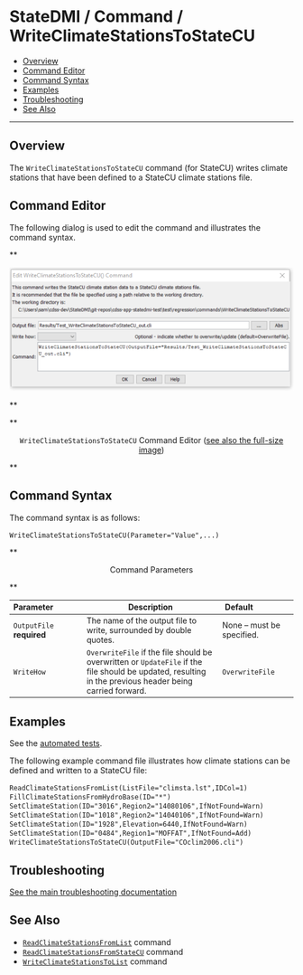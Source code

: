 # StateDMI / Command / WriteClimateStationsToStateCU #

* [Overview](#overview)
* [Command Editor](#command-editor)
* [Command Syntax](#command-syntax)
* [Examples](#examples)
* [Troubleshooting](#troubleshooting)
* [See Also](#see-also)

-------------------------

## Overview ##

The `WriteClimateStationsToStateCU` command (for StateCU)
writes climate stations that have been defined to a StateCU climate stations file.

## Command Editor ##

The following dialog is used to edit the command and illustrates the command syntax.

**<p style="text-align: center;">
![WriteClimateStationsToStateCU command editor](WriteClimateStationsToStateCU.png)
</p>**

**<p style="text-align: center;">
`WriteClimateStationsToStateCU` Command Editor (<a href="../WriteClimateStationsToStateCU.png">see also the full-size image</a>)
</p>**

## Command Syntax ##

The command syntax is as follows:

```text
WriteClimateStationsToStateCU(Parameter="Value",...)
```
**<p style="text-align: center;">
Command Parameters
</p>**

| **Parameter**&nbsp;&nbsp;&nbsp;&nbsp;&nbsp;&nbsp;&nbsp;&nbsp;&nbsp;&nbsp;&nbsp;&nbsp; | **Description** | **Default**&nbsp;&nbsp;&nbsp;&nbsp;&nbsp;&nbsp;&nbsp;&nbsp;&nbsp;&nbsp;&nbsp;&nbsp;&nbsp;&nbsp;&nbsp;&nbsp; |
| --------------|-----------------|----------------- |
| `OutputFile`<br>**required** | The name of the output file to write, surrounded by double quotes. | None – must be specified. |
| `WriteHow` | `OverwriteFile` if the file should be overwritten or `UpdateFile` if the file should be updated, resulting in the previous header being carried forward. | `OverwriteFile` |

## Examples ##

See the [automated tests](https://github.com/OpenCDSS/cdss-app-statedmi-test/tree/master/test/regression/commands/WriteClimateStationsToStateCU).

The following example command file illustrates how climate stations can be defined and written to a StateCU file:

```
ReadClimateStationsFromList(ListFile="climsta.lst",IDCol=1)
FillClimateStationsFromHydroBase(ID="*")
SetClimateStation(ID="3016",Region2="14080106",IfNotFound=Warn)
SetClimateStation(ID="1018",Region2="14040106",IfNotFound=Warn)
SetClimateStation(ID="1928",Elevation=6440,IfNotFound=Warn)
SetClimateStation(ID="0484",Region1="MOFFAT",IfNotFound=Add)
WriteClimateStationsToStateCU(OutputFile="COclim2006.cli")
```

## Troubleshooting ##

[See the main troubleshooting documentation](../../troubleshooting/troubleshooting.md)

## See Also ##

* [`ReadClimateStationsFromList`](../ReadClimateStationsFromList/ReadClimateStationsFromList.md) command
* [`ReadClimateStationsFromStateCU`](../ReadClimateStationsFromStateCU/ReadClimateStationsFromStateCU.md) command
* [`WriteClimateStationsToList`](../WriteClimateStationsToList/WriteClimateStationsToList.md) command
